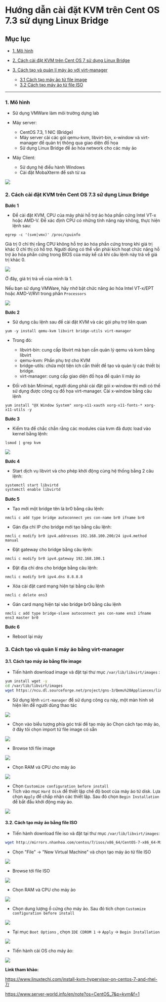 # Hướng dẫn cài đặt KVM trên Cent OS 7.3 sử dụng Linux Bridge

## Mục lục

- [1. Mô hình](#mo-hinh)
- [2. Cách cài đặt KVM trên Cent OS 7 sử dụng Linux Bridge](#install)
- [3. Cách tạo và quản lí máy ảo với virt-manager](#create)

	- [3.1 Cách tạo máy ảo từ file image](#image)
	- [3.2 Cách tạo máy ảo từ file ISO](#iso)

-------

### <a name = "mo-hinh"> 1. Mô hình </a>

- Sử dụng VMWare làm môi trường dựng lab
- Máy server:
  <ul>
  <li>CentOS 7.3, 1 NIC (Bridge)</li>
  <li>Máy server cài các gói qemu-kvm, libvirt-bin, x-window và virt-manager để quản trị thông qua giao diện đồ họa</li>
  <li>Sử dụng Linux Bridge để ảo hóa network cho các máy ảo</li>
  </ul>

- Máy Client:
  <ul>
  <li>Sử dụng hệ điều hành Windows</li>
  <li>Cài đặt MobaXterm để ssh từ xa</li>
  </ul>

<img src="https://camo.githubusercontent.com/929bdfbfd2f27393f3dc40c380053d062e8d5395/687474703a2f2f692e696d6775722e636f6d2f7a467276546a772e6a7067">

### <a name ="install"> 2. Cách cài đặt KVM trên Cent OS 7.3 sử dụng Linux Bridge </a>

**Bước 1**

- Để cài đặt KVM, CPU của máy phải hỗ trợ ảo hóa phần cứng Intel VT-x hoặc AMD-V. 
  Để xác định CPU có những tính năng này không, thực hiện lệnh sau:

`egrep -c '(svm|vmx)' /proc/cpuinfo`

Giá trị 0 chỉ thị rằng CPU không hỗ trợ ảo hóa phần cứng trong khi giá trị khác 0 chỉ thị có hỗ trợ. 
Người dùng có thể vẫn phải kích hoạt chức năng hỗ trợ ảo hóa phần cứng trong BIOS của máy kể cả khi câu lệnh này trả về giá trị khác 0.

<img src="http://i.imgur.com/Cs2zowA.png">

Ở đây, giá trị trả về của mình là 1.

Nếu bạn sử dụng VMWare, hãy nhớ bật chức năng ảo hóa Intel VT-x/EPT hoặc AMD-V/RVI trong phần `Processors`

<img src="http://i.imgur.com/PIngLij.png">

**Bước 2**

- Sử dụng câu lệnh sau để cài đặt KVM và các gói phụ trợ liên quan

`yum -y install qemu-kvm libvirt bridge-utils virt-manager`

- Trong đó:
  <ul>
  <li>libvirt-bin: cung cấp libvirt mà bạn cần quản lý qemu và kvm bằng libvirt</li>
  <li>qemu-kvm: Phần phụ trợ cho KVM</li>
  <li>bridge-utils: chứa một tiện ích cần thiết để tạo và quản lý các thiết bị bridge.</li>
  <li>virt-manager: cung cấp giao diện đồ họa để quản lí máy ảo</li>
  </ul>
  
- Đối với bản Minimal, người dùng phải cài đặt gói x-window thì mới có thể sử dụng được công cụ đồ họa virt-manager. Cài x-window bằng câu lệnh

`yum install "@X Window System" xorg-x11-xauth xorg-x11-fonts-* xorg-x11-utils -y`

**Bước 3**

- Kiểm tra để chắc chắn rằng các modules của kvm đã được load vào kernel bằng lệnh:

`lsmod | grep kvm`

<img src="http://i.imgur.com/2KrGCor.png">

**Bước 4**

- Start dịch vụ libvirt và cho phép khởi động cùng hệ thống bằng 2 câu lệnh:

``` sh
systemctl start libvirtd
systemctl enable libvirtd
```

**Bước 5**

- Tạo mới một bridge tên là br0 bằng câu lệnh:

`nmcli c add type bridge autoconnect yes con-name br0 ifname br0`

- Gán địa chỉ IP cho bridge mới tạo bằng câu lệnh:

`nmcli c modify br0 ipv4.addresses 192.168.100.200/24 ipv4.method manual`

- Đặt gateway cho bridge bằng câu lệnh:

`nmcli c modify br0 ipv4.gateway 192.168.100.1`

- Đặt địa chỉ dns cho bridge bằng câu lệnh:

`nmcli c modify br0 ipv4.dns 8.8.8.8`

- Xóa cài đặt card mạng hiện tại bằng câu lệnh

`nmcli c delete ens3`

- Gán card mạng hiện tại vào bridge br0 bằng câu lệnh

`nmcli c add type bridge-slave autoconnect yes con-name ens3 ifname ens3 master br0`

**Bước 6**

- Reboot lại máy

### <a name ="create"> 3. Cách tạo và quản lí máy ảo bằng virt-manager </a>

#### <a name = "image"> 3.1. Cách tạo máy ảo bằng file image </a>

- Tiến hành download image và đặt tại thư mục `/var/lib/libvirt/images` :

``` sh
yum install wget -y
cd /var/lib/libvirt/images
wget https://ncu.dl.sourceforge.net/project/gns-3/Qemu%20Appliances/linux-microcore-3.8.2.img
```

- Sử dụng lệnh `virt-manager` để sử dụng công cụ này, một màn hình sẽ hiện lên để người dùng thao tác

<img src="http://i.imgur.com/2ZT6zhi.png">

- Chọn vào biểu tượng phía góc trái để tạo máy ảo
  Chọn cách tạo máy ảo, ở đây tôi chọn import từ file image có sẵn

<img src="http://i.imgur.com/ozy2gBS.png">

- Browse tới file image

<img src="http://i.imgur.com/8fls28B.png">

- Chọn RAM và CPU cho máy ảo

<img src="http://i.imgur.com/3KEn4GR.png">

- Chọn `Customize configuration before install`
- Tích vào mục `Hard Disk` để thiết lập chế độ boot của máy ảo từ disk.
  Lựa chọn `Apply` để chấp nhận các thiết lập.
  Sau đó chọn `Begin Installation` để bắt đầu khởi động máy ảo.

<img src="http://i.imgur.com/y43Lv0F.png">

#### <a name="iso"> 3.2. Cách tạo máy ảo bằng file ISO </a>

- Tiến hành download file iso và đặt tại thư mục `/var/lib/libvirt/images`:

``` sh
wget http://mirrors.nhanhoa.com/centos/7/isos/x86_64/CentOS-7-x86_64-Minimal-1611.iso /var/lib/libvirt/images
```

- Chọn "File" -> "New Virtual Machine" và chọn tạo máy ảo từ file ISO

<img src="http://i.imgur.com/S3ekhHd.png">

- Browse tới file ISO

<img src="http://i.imgur.com/VGJP0aG.png">

- Chọn RAM và CPU cho máy ảo

<img src="http://i.imgur.com/fXkbZV0.png">

- Chọn dung lượng ổ cứng cho máy ảo. Sau đó tích chọn `Customize configuration before install`

<img src="http://i.imgur.com/zgfqCmb.png">

- Tại mục `Boot Options` , chọn `IDE CDROM 1` -> `Apply` -> `Begin Installation`

<img src="http://i.imgur.com/awSECrZ.png">

- Tiến hành cài OS cho máy ảo:

<img src="http://i.imgur.com/tj1xyCW.png">

**Link tham khảo:**

https://www.linuxtechi.com/install-kvm-hypervisor-on-centos-7-and-rhel-7/

https://www.server-world.info/en/note?os=CentOS_7&p=kvm&f=1